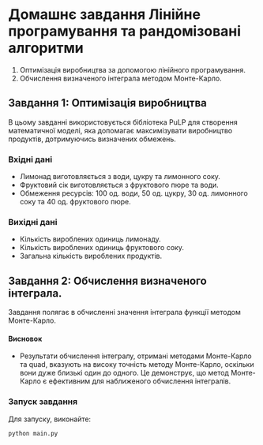 # Домашнє завдання Лінійне програмування та рандомізовані алгоритми

1. Оптимізація виробництва за допомогою лінійного програмування.
2. Обчислення визначеного інтеграла методом Монте-Карло.

## Завдання 1: Оптимізація виробництва

В цьому завданні використовується бібліотека PuLP для створення математичної моделі, яка допомагає максимізувати виробництво продуктів, дотримуючись визначених обмежень.

### Вхідні дані
- Лимонад виготовляється з води, цукру та лимонного соку.
- Фруктовий сік виготовляється з фруктового пюре та води.
- Обмеження ресурсів: 100 од. води, 50 од. цукру, 30 од. лимонного соку та 40 од. фруктового пюре.

### Вихідні дані
- Кількість вироблених одиниць лимонаду.
- Кількість вироблених одиниць фруктового соку.
- Загальна кількість вироблених продуктів.


## Завдання 2: Обчислення визначеного інтеграла.

Завдання полягає в обчисленні значення інтеграла функції методом Монте-Карло.

#### Висновок
- Результати обчислення інтегралу, отримані методами Монте-Карло та quad, вказують на високу точність методу Монте-Карло, оскільки вони дуже близькі один до одного. Це демонструє, що метод Монте-Карло є ефективним для наближеного обчислення інтегралів.

### Запуск завдання
Для запуску, виконайте:
```bash
python main.py
